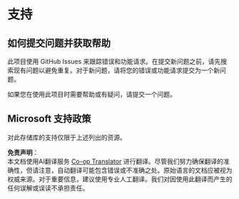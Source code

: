 <!--
CO_OP_TRANSLATOR_METADATA:
{
  "original_hash": "872be8bc1b93ef1dd9ac3d6e8f99f6ab",
  "translation_date": "2025-08-25T16:08:07+00:00",
  "source_file": "SUPPORT.md",
  "language_code": "zh"
}
-->
# 支持
## 如何提交问题并获取帮助  

此项目使用 GitHub Issues 来跟踪错误和功能请求。在提交新问题之前，请先搜索现有问题以避免重复。对于新问题，请将您的错误或功能请求提交为一个新问题。

如果您在使用此项目时需要帮助或有疑问，请提交一个问题。

## Microsoft 支持政策  

对此存储库的支持仅限于上述列出的资源。

**免责声明**：  
本文档使用AI翻译服务 [Co-op Translator](https://github.com/Azure/co-op-translator) 进行翻译。尽管我们努力确保翻译的准确性，但请注意，自动翻译可能包含错误或不准确之处。原始语言的文档应被视为权威来源。对于重要信息，建议使用专业人工翻译。我们对因使用此翻译而产生的任何误解或误读不承担责任。